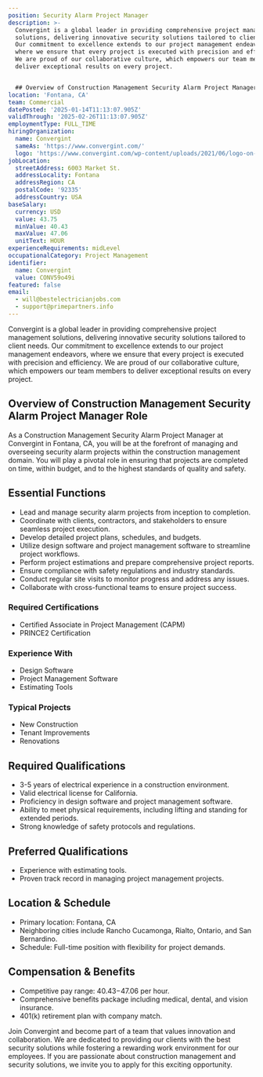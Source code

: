 ```yaml
---
position: Security Alarm Project Manager
description: >-
  Convergint is a global leader in providing comprehensive project management
  solutions, delivering innovative security solutions tailored to client needs.
  Our commitment to excellence extends to our project management endeavors,
  where we ensure that every project is executed with precision and efficiency.
  We are proud of our collaborative culture, which empowers our team members to
  deliver exceptional results on every project.


  ## Overview of Construction Management Security Alarm Project Manager...
location: 'Fontana, CA'
team: Commercial
datePosted: '2025-01-14T11:13:07.905Z'
validThrough: '2025-02-26T11:13:07.905Z'
employmentType: FULL_TIME
hiringOrganization:
  name: Convergint
  sameAs: 'https://www.convergint.com/'
  logo: 'https://www.convergint.com/wp-content/uploads/2021/06/logo-on-dark-blue.png'
jobLocation:
  streetAddress: 6003 Market St.
  addressLocality: Fontana
  addressRegion: CA
  postalCode: '92335'
  addressCountry: USA
baseSalary:
  currency: USD
  value: 43.75
  minValue: 40.43
  maxValue: 47.06
  unitText: HOUR
experienceRequirements: midLevel
occupationalCategory: Project Management
identifier:
  name: Convergint
  value: CONV59o49i
featured: false
email:
  - will@bestelectricianjobs.com
  - support@primepartners.info
---
```




Convergint is a global leader in providing comprehensive project management solutions, delivering innovative security solutions tailored to client needs. Our commitment to excellence extends to our project management endeavors, where we ensure that every project is executed with precision and efficiency. We are proud of our collaborative culture, which empowers our team members to deliver exceptional results on every project.

## Overview of Construction Management Security Alarm Project Manager Role

As a Construction Management Security Alarm Project Manager at Convergint in Fontana, CA, you will be at the forefront of managing and overseeing security alarm projects within the construction management domain. You will play a pivotal role in ensuring that projects are completed on time, within budget, and to the highest standards of quality and safety.

## Essential Functions

- Lead and manage security alarm projects from inception to completion.
- Coordinate with clients, contractors, and stakeholders to ensure seamless project execution.
- Develop detailed project plans, schedules, and budgets.
- Utilize design software and project management software to streamline project workflows.
- Perform project estimations and prepare comprehensive project reports.
- Ensure compliance with safety regulations and industry standards.
- Conduct regular site visits to monitor progress and address any issues.
- Collaborate with cross-functional teams to ensure project success.

### Required Certifications

- Certified Associate in Project Management (CAPM)
- PRINCE2 Certification

### Experience With

- Design Software
- Project Management Software
- Estimating Tools

### Typical Projects

- New Construction
- Tenant Improvements
- Renovations

## Required Qualifications

- 3-5 years of electrical experience in a construction environment.
- Valid electrical license for California.
- Proficiency in design software and project management software.
- Ability to meet physical requirements, including lifting and standing for extended periods.
- Strong knowledge of safety protocols and regulations.

## Preferred Qualifications

- Experience with estimating tools.
- Proven track record in managing project management projects.

## Location & Schedule

- Primary location: Fontana, CA
- Neighboring cities include Rancho Cucamonga, Rialto, Ontario, and San Bernardino.
- Schedule: Full-time position with flexibility for project demands.

## Compensation & Benefits

- Competitive pay range: $40.43-$47.06 per hour.
- Comprehensive benefits package including medical, dental, and vision insurance.
- 401(k) retirement plan with company match.

Join Convergint and become part of a team that values innovation and collaboration. We are dedicated to providing our clients with the best security solutions while fostering a rewarding work environment for our employees. If you are passionate about construction management and security solutions, we invite you to apply for this exciting opportunity.
